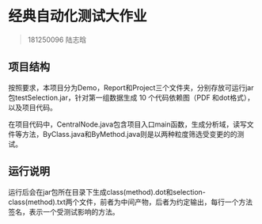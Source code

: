 # 经典自动化测试大作业
> 181250096 陆志晗

## 项目结构

按照要求，本项目分为Demo，Report和Project三个文件夹，分别存放可运行jar包testSelection.jar，针对第一组数据生成 10 个代码依赖图（PDF 和dot格式），以及项目代码。

在项目代码中，CentralNode.java包含项目入口main函数，生成分析域，读写文件等方法，ByClass.java和ByMethod.java则是以两种粒度筛选受变更的的测试。

## 运行说明

运行后会在jar包所在目录下生成class(method).dot和selection-class(method).txt两个文件，前者为中间产物，后者为约定输出，每行一个方法签名，表示一个受测试影响的方法。

